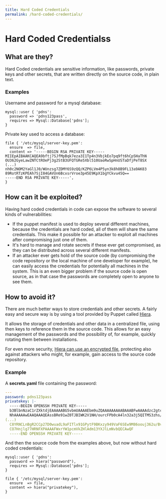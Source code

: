 ```yaml
---
title: Hard Coded Credentials
permalink: /hard-coded-credentials/
---
```


# Hard Coded Credentialss

## What are they?

Hard Coded credentials are sensitive information, like passwords, private keys and other secrets, that are written directly on the source code, in plain text.
### Examples
Username and password for a mysql database:
```puppet
mysql::user { 'pdns':
  password => 'pdns123pass',
  requires => Mysql::Database['pdns'];
}
```

Private key used to access a database:
```puppet
file { '/etc/mysql/server-key.pem':
  ensure  => file,
  content => '-----BEGIN RSA PRIVATE KEY-----
MIIEpAIBAAKCAQEA9bftj7SJfMpBqk7eza3I1Tp4n3VbjkEo7pq9ft6hCpSHaThN
OU362GyeLawZNTCtROePj3g2StB3UFQTGRe5Xbl510UaoRwSpHnUSTaDfjPeT8SX
(...)
nh0c2NOM2YaGl1J0/WUnzsg7ZDMY6S9zQQ/KZP6LVm4P5yn3k8h8B9FL13a9AK83
89RotRTzKPEAh7SjI84GAVUn6BcxsrVroe3p45E9KpX1bgYCkvu45Q==
-----END RSA PRIVATE KEY-----',
}
```

## How can it be exploited?

Having hard coded credentials in code can expose the software to several kinds of vulnerabilities:
* If the puppet manifest is used to deploy several different machines, because the credentials are hard coded, all of them will share the same credentials. This make it possible for an attacker to exploit all machines after compromising just one of them.
* It's hard to manage and rotate secrets if these ever get compromised, as they can be distributed across several different manifests.
* If an attacker ever gets hold of the source code (by compromising the code repository or the local machine of one developer for example), he can easily access the credentials for potentially all machines in the system. 
  This is an even bigger problem if the source code is open source, as in that case the passwords are completely open to anyone to see them.
  
## How to avoid it?

There are much better ways to store credentials and other secrets. A fairly easy and secure way is by using a tool provided by Puppet called [Hiera](https://puppet.com/docs/puppet/7.6/hiera.html).

It allows the storage of credentials and other data in a centralized file, using then keys to reference them in the source code. This allows for an easy management of the passwords and the possibility of, for example, quickly rotating them between installations.

For even more security, [Hiera can use an encrypted file](https://puppet.com/blog/encrypt-your-data-using-hiera-eyaml/), protecting also against attackers who might, for example, gain access to the source code repository.

### Example

A **secrets.yaml** file containing the password:

```yaml
---
password: pdns123pass
privatekey: |-
  -----BEGIN OPENSSH PRIVATE KEY-----
  b3BlbnNzaC1rZXktdjEAAAAABG5vbmUAAAAEbm9uZQAAAAAAAAABAAABFwAAAAdzc2gtcn
  NhAAAAAwEAAQAAAQEAssBRe91wZ0TJBIWK2V1NH/ourcFPb0cA4ln32a3j5QITMS3zhs/o
(...)
  C8YRNCLnBgR2CCp27D0wuadL9aFITlx91GPytF9BKxzy949VaF6SEw9M86oouj362u/BvP
  CO7Hnjlg77HRNFXPAAAAFWxrYW1pcmVkZHlAdm13YXJlLmNvbQECAwQF
  -----END OPENSSH PRIVATE KEY-----
```

And then the source code from the examples above, but now without hard coded credentials:

```puppet
mysql::user { 'pdns':
  password => hiera("password"),
  requires => Mysql::Database['pdns'];
}

file { '/etc/mysql/server-key.pem':
  ensure  => file,
  content => hiera("privatekey"),
}
```